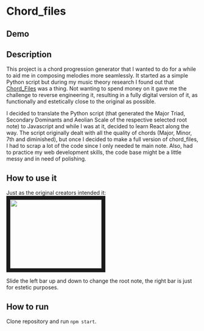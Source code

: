 # Chord_files

## Demo


## Description
This project is a chord progression generator that I wanted to do for a while to aid me in composing melodies more seamlessly. It started as a simple Python script but during my music theory research I found out that [Chord_Files](https://www.chordfiles.com/) was a thing. Not wanting to spend money on it gave me the challenge to reverse engineering it, resulting in a fully digital version of it, as functionally and estetically close to the original as possible.

I decided to translate the Python script (that generated the Major Triad, Secondary Dominants and Aeolian Scale of the respective selected root note) to Javascript and while I was at it, decided to learn React along the way. The script originally dealt with all the quality of chords (Major, Minor, 7th and diminished), but once I decided to make a full version of chord_files, I had to scrap a lot of the code since I only needed te main note. Also, had to practice my web development skills, the code base might be a little messy and in need of polishing.

## How to use it

Just as the original creators intended it: 
<a href="http://www.youtube.com/watch?feature=player_embedded&v=WhkV-YRiR8k&ab_channel=chordfiles" target="_blank"><img src="http://img.youtube.com/vi/WhkV-YRiR8k&ab_channel=chordfiles/0.jpg" width="240" height="180" border="10" /></a>

Slide the left bar up and down to change the root note, the right bar is just for estetic purposes.

## How to run

Clone repository and run `npm start`.


